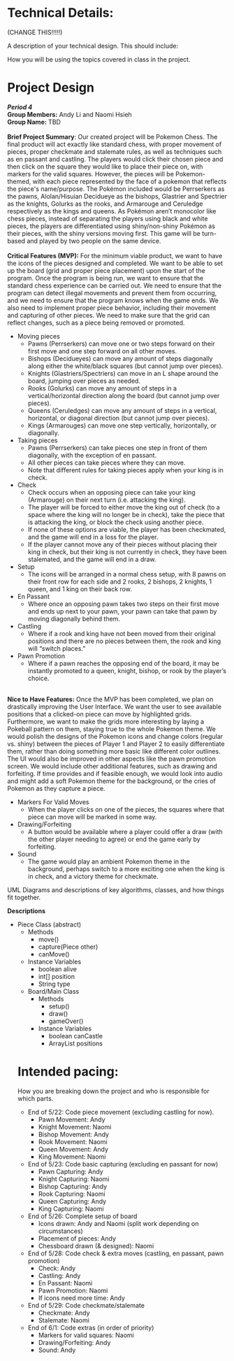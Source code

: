 
# Technical Details:

(CHANGE THIS!!!!!)

A description of your technical design. This should include: 
   
How you will be using the topics covered in class in the project.
     
# Project Design
_**Period 4**_
<br>
**Group Members:** Andy Li and Naomi Hsieh
<br>
**Group Name:** TBD
<br>
<br>
**Brief Project Summary**: 
Our created project will be Pokemon Chess. The final product will act exactly like standard chess, with proper movement of pieces, proper checkmate and stalemate rules, as well as techniques such as en passant and castling. The players would click their chosen piece and then click on the square they would like to place their piece on, with markers for the valid squares. However, the pieces will be Pokemon-themed, with each piece represented by the face of a pokemon that reflects the piece's name/purpose. The Pokémon included would be Perrserkers as the pawns, Alolan/Hisuian Decidueye as the bishops, Glastrier and Spectrier as the knights, Golurks as the rooks, and Armarouge and Ceruledge respectively as the kings and queens. As Pokémon aren’t monocolor like chess pieces, instead of separating the players using black and white pieces, the players are differentiated using shiny/non-shiny Pokémon as their pieces, with the shiny versions moving first. This game will be turn-based and played by two people on the same device. 
<br>
<br>
**Critical Features (MVP):** For the minimum viable product, we want to have the icons of the pieces designed and completed. We want to be able to set up the board (grid and proper piece placement) upon the start of the program. Once the program is being run, we want to ensure that the standard chess experience can be carried out. We need to ensure that the program can detect illegal movements and prevent them from occurring, and we need to ensure that the program knows when the game ends. We also need to implement proper piece behavior, including their movement and capturing of other pieces. We need to make sure that the grid can reflect changes, such as a piece being removed or promoted.
		<ul>
			<li> Moving pieces <ul>
				<li> Pawns (Perrserkers) can move one or two steps forward on their first move and one step forward on all other moves.</li>
				<li> Bishops (Decidueyes) can move any amount of steps diagonally along either the white/black squares (but cannot jump over pieces).</li>
				<li> Knights (Glastriers/Spectriers) can move in an L shape around the board, jumping over pieces as needed.</li>
				<li> Rooks (Golurks) can move any amount of steps in a vertical/horizontal direction along the board (but cannot jump over pieces).</li>
				<li> Queens (Ceruledges) can move any amount of steps in a  vertical, horizontal, or diagonal direction (but cannot jump over pieces).</li>
				<li> Kings (Armarouges) can move one step vertically, horizontally, or diagonally.</li>
    			</ul></li>
			<li> Taking pieces<ul>
				<li> Pawns (Perrserkers) can take pieces one step in front of them diagonally, with the exception of en passant.</li>
				<li> All other pieces can take pieces where they can move.</li>
				<li> Note that different rules for taking pieces apply when your king is in check.</li>
   			</ul></li>
			<li> Check<ul>
				<li> Check occurs when an opposing piece can take your king (Armarouge) on their next turn (i.e. attacking the king).</li>
				<li> The player will be forced to either move the king out of check (to a space where the king will no longer be in check), take the piece that is attacking the king, or block the check using another piece. </li>
				<li> If none of these options are viable, the player has been checkmated, and the game will end in a loss for the player.</li>
				<li> If the player cannot move any of their pieces without placing their king in check, but their king is not currently in check, they have been stalemated, and the game will end in a draw.</li>
    			</ul></li>
			<li> Setup<ul>
				<li> The icons will be arranged in a normal chess setup, with 8 pawns on their front row for each side and 2 rooks, 2 bishops, 2 knights, 1 queen, and 1 king on their back row.</li>
    			</ul></li>
			<li> En Passant<ul>
			<li> Where once an opposing pawn takes two steps on their first move and ends up next to your pawn, your pawn can take that pawn by moving diagonally behind them.</li>
   			</ul></li>
			<li> Castling <ul>
				<li> Where if a rook and king have not been moved from their original positions and there are no pieces between them, the rook and king will “switch places.”</li>
    			</ul></li>
			<li> Pawn Promotion<ul>
				<li> Where if a pawn reaches the opposing end of the board, it may be instantly promoted to a queen, knight, bishop, or rook by the player’s choice.</li>
    			</ul></li>
       		</ul>


<br>
<b>Nice to Have Features:</b> Once the MVP has been completed, we plan on drastically improving the User Interface. We want the user to see available positions that a clicked-on piece can move by highlighted grids. Furthermore, we want to make the grids more interesting by laying a Pokeball pattern on them, staying true to the whole Pokemon theme. We would polish the designs of the Pokemon icons and change colors (regular vs. shiny) between the pieces of Player 1 and Player 2 to easily differentiate them, rather than doing something more basic like different color outlines. The UI would also be improved in other aspects like the pawn promotion screen. We would include other additional features, such as drawing and forfeiting. If time provides and if feasible enough, we would look into audio and might add a soft Pokemon theme for the background, or the cries of Pokemon as they capture a piece.
		<ul>
		<li>Markers For Valid Moves <ul><li>When the player clicks on one of the pieces, the squares where that piece can move will be marked in some way.</li></ul></li>
		<li>Drawing/Forfeiting<ul><li>A button would be available where a player could offer a draw (with the other player needing to agree) or end the game early by forfeiting.</li></ul></li>
		<li>Sound<ul><li>The game would play an ambient Pokemon theme in the background, perhaps switch to a more exciting one when the king is in check, and a victory theme for checkmate. </li></ul></li> 
		</ul>
UML Diagrams and descriptions of key algorithms, classes, and how things fit together.

**Descriptions**
<ul>
	<li> Piece Class (abstract) <ul>
		<li>Methods<ul>
			<li>move()</li>
			<li>capture(Piece other)</li>
			<li>canMove()</li>
		</ul></li>
  		<li>Instance Variables<ul>
			<li>boolean alive</li>
			<li>int[] position</li>
			<li>String type</li>
	</ul></li>
	<li> Board/Main Class <ul>
		<li>Methods<ul>
			<li>setup()</li>
			<li>draw()</li>
			<li>gameOver()</li>
		</ul></li>
  		<li>Instance Variables<ul>
			<li>boolean canCastle</li>
			<li>ArrayList<Piece> positions</li>
	</ul></li>
	
 
</ul></li>
	
</ul>
    
# Intended pacing:

How you are breaking down the project and who is responsible for which parts.
 <ul>
	 <li>End of 5/22: Code piece movement (excluding castling for now).<ul>
		<li>Pawn Movement: Andy</li> 
		<li>Knight Movement: Naomi</li> 
		<li>Bishop Movement: Andy</li> 
		<li>Rook Movement: Naomi</li> 
		<li>Queen Movement: Andy</li> 
		<li>King Movement: Naomi</li> 
	 </ul></li>
  	 <li>End of 5/23: Code basic capturing (excluding en passant for now)<ul>
		<li>Pawn Capturing: Andy</li> 
		<li>Knight Capturing: Naomi</li> 
		<li>Bishop Capturing: Andy</li> 
		<li>Rook Capturing: Naomi</li> 
		<li>Queen Capturing: Andy</li> 
		<li>King Capturing: Naomi</li> 
	 </ul></li>
    	 <li>End of 5/26: Complete setup of board <ul>
		 <li>Icons drawn: Andy and Naomi (split work depending on circumstances)</li>
		 <li>Placement of pieces: Andy</li>
		 <li>Chessboard drawn (& designed): Naomi</li>
	 </ul></li>
	 <li>End of 5/28: Code check & extra moves (castling, en passant, pawn promotion)<ul>
		 <li>Check: Andy</li>
		 <li>Castling: Andy </li>
		 <li>En Passant: Naomi </li>
		 <li>Pawn Promotion: Naomi</li>
		 <li>If icons need more time: Andy</li>
	 </ul></li>
	 <li>End of 5/29: Code checkmate/stalemate <ul>
		 <li>Checkmate: Andy</li>
		 <li>Stalemate: Naomi</li>
	 </ul></li>
	 <li>End of 6/1: Code extras (in order of priority)<ul>
		<li>Markers for valid squares: Naomi</li>
		<li>Drawing/Forfeiting: Andy</li>
		<li>Sound: Andy</li>
	 </ul></li>
 </ul>

